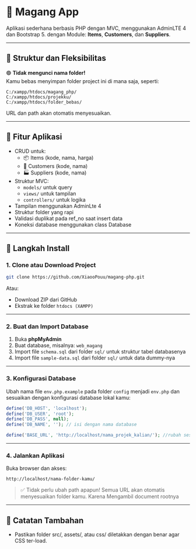 # 🧾 Magang App

Aplikasi sederhana berbasis PHP dengan MVC, menggunakan AdminLTE 4 dan Bootstrap 5. dengan Module: **Items**, **Customers**, dan **Suppliers**.

---

## 📁 Struktur dan Fleksibilitas

🟢 **Tidak mengunci nama folder!**  
Kamu bebas menyimpan folder project ini di mana saja, seperti:

```
C:/xampp/htdocs/magang_php/
C:/xampp/htdocs/projekku/
C:/xampp/htdocs/folder_bebas/
```

URL dan path akan otomatis menyesuaikan.

---

## 🔧 Fitur Aplikasi
- CRUD untuk:
  - 📦 Items (kode, nama, harga)
  - 👤 Customers (kode, nama)
  - 🏭 Suppliers (kode, nama)
- Struktur MVC:
  - `models/` untuk query
  - `views/` untuk tampilan
  - `controllers/` untuk logika
- Tampilan menggunakan AdminLte 4
- Struktur folder yang rapi
- Validasi duplikat pada ref_no saat insert data
- Koneksi database menggunakan class Database

---

## 🚀 Langkah Install

### 1. Clone atau Download Project
``` bash
git clone https://github.com/XiaooPouu/magang-php.git
```

Atau:

- Download ZIP dari GitHub
- Ekstrak ke folder `htdocs (XAMPP)`

---

### 2. Buat dan Import Database

1. Buka **phpMyAdmin**
2. Buat database, misalnya: `web_magang`
3. Import file `schema.sql` dari folder `sql/` untuk struktur tabel databasenya
4. Import file `sample-data.sql` dari folder `sql/` untuk data dummy-nya

---

### 3. Konfigurasi Database

Ubah nama file `env.php.example` pada folder `config` menjadi `env.php` dan sesuaikan dengan konfigurasi database lokal kamu:

```php
define('DB_HOST', 'localhost');
define('DB_USER', 'root');
define('DB_PASS', null);
define('DB_NAME', ''); // isi dengan nama database

define('BASE_URL', 'http://localhost/nama_projek_kalian/'); //rubah sesuai dengan localhost projek kalian atau vhost kalian
```

---

### 4. Jalankan Aplikasi

Buka browser dan akses:

```
http://localhost/nama-folder-kamu/
```

> ✅  Tidak perlu ubah path apapun! Semua URL akan otomatis menyesuaikan folder kamu. Karena Mengambil document rootnya

---

## 📌 Catatan Tambahan
- Pastikan folder src/, assets/, atau css/ diletakkan dengan benar agar CSS ter-load.